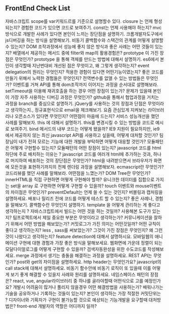 ## FrontEnd Check List

자바스크립트 scope를 var키워드르를 기준으로 설명할수 있다.
closure 는 언제 형성되는지? 경험한 코드가 있으면 코드로 보여주기.
const는 언제 사용해야 하는지?
mvc방식으로 개발한 사례가 있다면 본인이 느끼는 장단점을 설명하기.
크롬개발자도구에서 js디버깅을 하는 방식을 설명해보기.
비동기 콜백함수와 스택간의 관계를 어떻게 설명할 수 있는지?
DOM 조작과정에서 성능에 좋지 않은 방식과 좋은 사례는 어떤 것들이 있는지?
배열에서 제공하는 메서드 중에 filter와 map의 활용경험은?
prototype 이 가진 장점은 무엇인가?
prototype 을 통해 객체를 만드는 방법에 대해서 설명하기.
es6에서 본인이 생각할때 지난번대비 개선된 점은 무엇이고, 왜 그렇게 생각하는지?
event delegation의 원리는 무엇인지? 적용한 경험이 있다면 어떤기능이였는지?
좋은 코드를 만들기 위해서 노력한 경험들은 무엇인지?
전역변수를 없앨 수 있는 방법들은 무엇인가?
이벤트를 거쳐 API를 통해 dom조작까지 이어지는 과정을 순서대로 설명해보라.
setTimeout을 이용해 재귀호출을 하는 경우 어떤 장점이 있는가?
문제가 있을때 본인이 가장 자주 사용하는 디버깅 과정은 무엇인가?
github을 통해서 협업과정을 거치는 과정을 branch를 중심으로 설명하기.
jQuery를 사용하는 것의 장점과 단점은 무엇이라고 생각하는지.,
정규표현식으로 email을 체크해보기.
요즘 관심있게 지켜보는 라이브러리나 오픈소스가 있다면 무엇인지? 어떤점이 마음에 드는지?
서비스 성능개선을 했던 사례를 말해보자.
this 에 대해서 설명하기.
this를 변경시킬 수 있는 방법을 코드로 예시로 보여주기.
bind 메서드의 내부 코드는 어떻게 됐을까?
IE9 지원이 필요하지만, ie9 에서 제공하지 않는 최신 javascript API를 사용하고 싶을때, 어떻게 대처할 것인가?
팀장님이 내가 전혀 모르는 기능에 대한 개발을 부탁하면 어떻게 대응할 것인가?
모듈패턴은 어떻게 구현할수 있는지? 모듈패턴의 어떤 장점이 있는지?
javascript 코드를 html하단에 주로 배치하는 이유는 ?
javascript 코드를 여러개 html에 추가하는 것과, 하나로 머지하여 배포하는 것의 장단점은 무엇인가?
html을 내려받으면서 브라우저가 화면에 모든것을 표현하기까지의 전체 렌더링 과정을 설명해보자.
ecmascript란 무엇인가?
코드리뷰를 했던 사례를 말해보라. 어떤점을 느꼈는가?
DOM Tree란 무엇인가?
innerHTML을 직접 구현하면 어떻게 구현해야 할까?
유니크한 데이터를 집합으로 가지는 set을 array 로 구현하면 어떻게 구현할 수 있을까?
touch 이벤트와 mouse이벤트의 차이점은 무엇인가?
preventDefault는 언제 쓸 수 있는 것인지?
버블링과 캡처링을 설명하세요.
배포나 릴리즈 전에 코드를 어떻게 테스트 할 수 있는지? 좋은 사례나, 경험을 말해보기.
콜백함수란 무엇인지 설명하기.
template 을 어떻게 관리하는 게 좋다고 생각하는지 ?
자바스크립트에서 빌드는 어떤 것을 하는 것일까? 사용해본 도구가 있는지?
팀프로젝트에서 제일 중요한 부분은 무엇이라고 생각하는가?
커뮤니케이션을 잘하기 위해서 어떤 방법을 해보았는가?
커밋로그가 가진 의미는 어떤것일까? 어떤 규칙이 좋다고 생각하는지?
less , sass를 써보았는가? 그것이 가진 장점은 무엇인지?  왜 그런것이 나왔다고 생각하는지?
feature detection에 대해서 설명하시요.
모바일웹의 애니메이션 구현에 대핸 경험과 가장 좋은 방식을 말해보세요.
웹화면에 가운데 정렬이 되는 모달다이얼로그를 어떻게 구현할 수 있을까?
검색자동완성을 위한 수도코드를 작성해보세요.
merge 과정에서 생기는 충돌을 해결하는 과정을 설명하세요.
REST API는 무엇인가?
post와 get의 차이점을 설명하세요.
http header는 무엇인가요?
javascript의 call stack에 대해서 설명하세요.
비동기 함수안에 비동기 로직이 또 있을때 이를 어떻게 보기 좋게 해결할 수 있을지 사례와 원리를 설명하세요.
네임스페이스 패턴의 장점은?
react, vue, angular라이브러리 중 하나를 골라야할때 어떤식으로 고를 예정인가요?
개발시 어려움이 많거나 풀리지 않을경우 어떤 해결방법을 사용하는가?
배워나가는 기술을 공유하거나 기록하는 것들이 있는지?
본인이 생각하는 가장 적절한 커밋단위는 ?
디자이너와 기획자가 구현이 불가능할 것으로 예상되는 기능개발을 요구할때 대처방법은?
front-end 개발자의 역할은 어디까지 일까?
